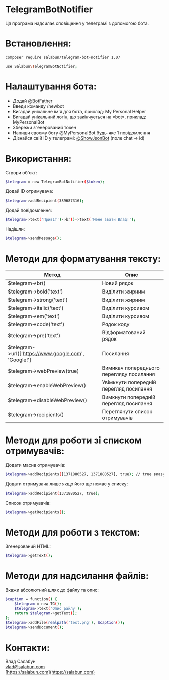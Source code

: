 # TelegramBotNotifier

Ця програма надсилає сповіщення у телеграмі з допомогою бота.

# Встановлення:

```sh
composer require salabun/telegram-bot-notifier 1.07
```

```sh
use Salabun\TelegramBotNotifier;
```


# Налаштування бота:

  - Додай [@BotFather](https://t.me/botfather)
  - Введи команду /newbot
  - Вигадай унікальне ім'я для бота, приклад: My Personal Helper
  - Вигадай унікальний логін, що закінчується на «bot», приклад: MyPersonalBot
  - Збережи згенерований токен
  - Напиши своєму боту @MyPersonalBot будь-яке 1 повідомлення
  - Дізнайся свій ID у телеграмі: [@ShowJsonBot](https://t.me/ShowJsonBot) (поле chat -> id)

# Використання:
Створи об'єкт:
```sh
$telegram = new TelegramBotNotifier($token);
```
Додай ID отримувача:
```sh
$telegram->addRecipient(389687316);
```
Додай повідомлення:
```sh
$telegram->text('Привіт')->br()->text('Мене звати Влад!');
```
Надішли:
```sh
$telegram->sendMessage();
```
# Методи для форматування тексту:
| Метод | Опис |
| ------ | ------ |
| $telegram->br() | Новий рядок |
| $telegram->bold('text') | Виділити жирним |
| $telegram->strong('text') | Виділити жирним |
| $telegram->italic('text') | Виділити курсивом |
| $telegram->em('text') | Виділити курсивом |
| $telegram->code('text') | Рядок коду |
| $telegram->pre('text') | Відформатований рядок |
| $telegram->url(['https://www.google.com', 'Google!'] | Посилання |
| $telegram->webPreview(true)  | Вимикач попереднього перегляду посилання |
| $telegram->enableWebPreview()  | Увімкнути попередній перегляд посилання |
| $telegram->disableWebPreview()  | Вимкнути попередній перегляд посилання |
| $telegram->recipients()  | Переглянути список отримувачів |


# Методи для роботи зі списком отримувачів:
Додати масив отримувачів:
```sh 
$telegram->addRecipients([1371880527, 1371880527], true); // true вказує додавати лише унікальних
``` 
Додати отримувача лише якщо його ще немає у списку:
```sh 
$telegram->addRecipient(1371880527, true);
``` 
Список отримувачів:
```sh 
$telegram->getRecipients();
``` 

# Методи для роботи з текстом:
Згенерований HTML:
```sh 
$telegram->getText();
``` 
# Методи для надсилання файлів:
Вкажи абсолютний шлях до файлу та опис:
```sh 
$caption = function() {
    $telegram = new TG();
    $telegram->text('Опис файлу');
    return $telegram->getText();
};
$telegram->addFile(realpath('test.png'), $caption());
$telegram->sendDocument();
``` 

# Контакти:
Влад Салабун  
vlad@salabun.com  
[https://salabun.com](https://salabun.com)